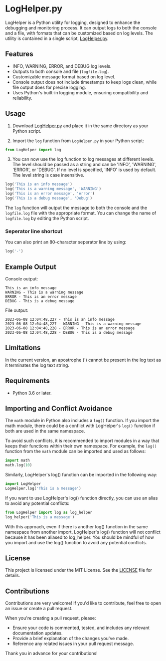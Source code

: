 # LogHelper.py

LogHelper is a Python utility for logging, designed to enhance the debugging and monitoring process. It can output logs to both the console and a file, with formats that can be customized based on log levels. The utility is contained in a single script, [LogHelper.py](LogHelper.py).

## Features

- INFO, WARNING, ERROR, and DEBUG log levels.
- Outputs to both console and file (`logfile.log`).
- Customizable message format based on log level.
- Console output does not include timestamps to keep logs clean, while file output does for precise logging.
- Uses Python's built-in logging module, ensuring compatibility and reliability.

## Usage

1. Download [LogHelper.py](LogHelper.py) and place it in the same directory as your Python script.

2. Import the `log` function from `LogHelper.py` in your Python script:

```python
from LogHelper import log
```

3. You can now use the log function to log messages at different levels. The level should be passed as a string and can be 'INFO', 'WARNING', 'ERROR', or 'DEBUG'. If no level is specified, 'INFO' is used by default. The level string is case insensitive.

```python
log('This is an info message')
log('This is a warning message', 'WARNING')
log('This is an error message', 'error')
log('This is a debug message', 'Debug')
```

The `log` function will output the message to both the console and the `logfile.log` file with the appropriate format. You can change the name of `logfile.log` by editing the Python script.

### Seperator line shortcut

You can also print an 80-character seperator line by using:

```python
log('-')
```

## Example Output

Console output:
```
This is an info message
WARNING - This is a warning message
ERROR - This is an error message
DEBUG - This is a debug message
```

File output:
```
2023-06-08 12:04:48,227 - This is an info message
2023-06-08 12:04:48,227 - WARNING - This is a warning message
2023-06-08 12:04:48,228 - ERROR - This is an error message
2023-06-08 12:04:48,228 - DEBUG - This is a debug message
```

## Limitations

In the current version, an apostrophe (') cannot be present in the log text as it terminates the log text string.


## Requirements
* Python 3.6 or later.

## Importing and Conflict Avoidance

The `math` module in Python also includes a `log()` function. If you import the math module, there could be a conflict with LogHelper's `log()` function if both are used in the same namespace.

To avoid such conflicts, it is recommended to import modules in a way that keeps their functions within their own namespace. For example, the `log()` function from the `math` module can be imported and used as follows:

```python
import math
math.log(10)
```

Similarly, LogHelper's log() function can be imported in the following way:

```python
import LogHelper
LogHelper.log('This is a message')
```

If you want to use LogHelper's log() function directly, you can use an alias to avoid any potential conflicts:

```python
from LogHelper import log as log_helper
log_helper('This is a message')
```

With this approach, even if there is another log() function in the same namespace from another import, LogHelper's log() function will not conflict because it has been aliased to log_helper. You should be mindful of how you import and use the log() function to avoid any potential conflicts.

## License

This project is licensed under the MIT License. See the [LICENSE](LICENSE) file for details.

## Contributions

Contributions are very welcome! If you'd like to contribute, feel free to open an issue or create a pull request. 

When you're creating a pull request, please:

- Ensure your code is commented, tested, and includes any relevant documentation updates.
- Provide a brief explanation of the changes you've made.
- Reference any related issues in your pull request message.

Thank you in advance for your contributions!

